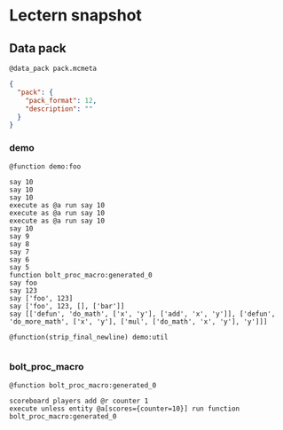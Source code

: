 # Lectern snapshot

## Data pack

`@data_pack pack.mcmeta`

```json
{
  "pack": {
    "pack_format": 12,
    "description": ""
  }
}
```

### demo

`@function demo:foo`

```mcfunction
say 10
say 10
say 10
execute as @a run say 10
execute as @a run say 10
execute as @a run say 10
say 10
say 9
say 8
say 7
say 6
say 5
function bolt_proc_macro:generated_0
say foo
say 123
say ['foo', 123]
say ['foo', 123, [], ['bar']]
say [['defun', 'do_math', ['x', 'y'], ['add', 'x', 'y']], ['defun', 'do_more_math', ['x', 'y'], ['mul', ['do_math', 'x', 'y'], 'y']]]
```

`@function(strip_final_newline) demo:util`

```mcfunction

```

### bolt_proc_macro

`@function bolt_proc_macro:generated_0`

```mcfunction
scoreboard players add @r counter 1
execute unless entity @a[scores={counter=10}] run function bolt_proc_macro:generated_0
```
